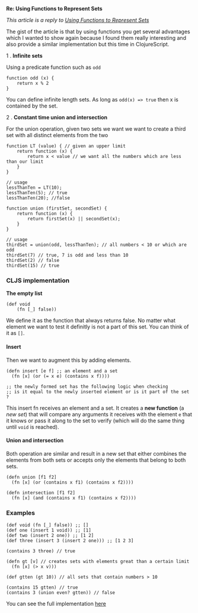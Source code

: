 **Re: Using Functions to Represent Sets**

*This article is a reply to [Using Functions to Represent Sets][1]*

The gist of the article is that by using functions you get several advantages which I wanted to show again because I found them really interesting and also provide a similar implementation but this time in ClojureScript.

1 . __Infinite sets__

Using a predicate function such as `odd`

````
function odd (x) {
    return x % 2 
}
````
You can define infinite length sets. As long as `odd(x) => true` then x is contained by the set.

2 . __Constant time union and intersection__

For the union operation, given two sets we want we want to create a third set with all distinct elements from the two

````
function LT (value) { // given an upper limit
    return function (x) {
        return x < value // we want all the numbers which are less than our limit
    }
}

// usage
lessThanTen = LT(10);
lessThanTen(5); // true
lessThanTen(20); //false

function union (firstSet, secondSet) {
    return function (x) {
        return firstSet(x) || secondSet(x);
    }
}

// usage
thirdSet = union(odd, lessThanTen); // all numbers < 10 or which are odd
thirdSet(7) // true, 7 is odd and less than 10
thirdSet(2) // false
thirdSet(15) // true
````

### CLJS implementation

__The empty list__
````
(def void
    (fn [_] false))
````
We define it as the function that always returns false. No matter what element we want to test it definitly is not a part of this set. You can think of it as `[]`.

#### Insert
Then we want to augment this by adding elements.
```
(defn insert [e f] ;; an element and a set
  (fn [x] (or (= x e) (contains x f))))
  
;; the newly formed set has the following logic when checking
;; is it equal to the newly inserted element or is it part of the set ?
````
This insert fn receives an element and a set. It creates a __new function__ (a *new set*) that will compare any arguments it receives with the element `e` that it knows or pass it along to the set to verify (which will do the same thing until `void` is reached).

#### Union and intersection
Both operation are similar and result in a new set that either combines the elements from both sets or accepts only the elements that belong to both sets.

````
(defn union [f1 f2]
  (fn [x] (or (contains x f1) (contains x f2))))

(defn intersection [f1 f2]
  (fn [x] (and (contains x f1) (contains x f2))))
````

### Examples

````
(def void (fn [_] false)) ;; []
(def one (insert 1 void)) ;; [1]
(def two (insert 2 one)) ;; [1 2]
(def three (insert 3 (insert 2 one))) ;; [1 2 3]

(contains 3 three) // true

(defn gt [v] // creates sets with elements great than a certain limit
  (fn [x] (> x v)))

(def gtten (gt 10)) // all sets that contain numbers > 10

(contains 15 gtten) // true
(contains 3 (union even? gtten)) // false
````

You can see the full implementation [here][2]


  [1]: http://www.mihneadb.net/post/using-functions-to-represent-sets/
  [2]: https://www.refheap.com/20618